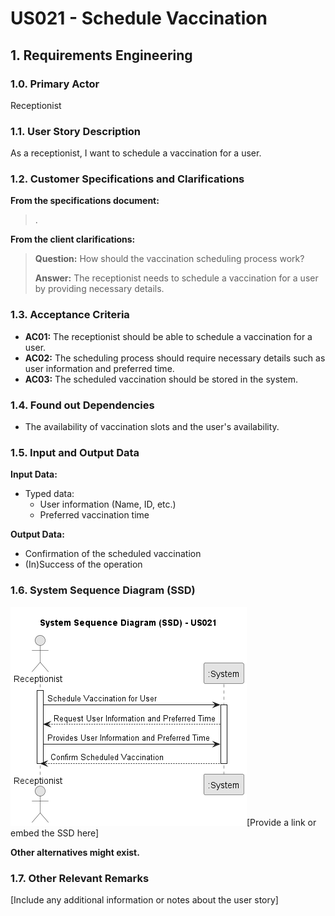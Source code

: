 # US021 - Schedule Vaccination

## 1. Requirements Engineering

### 1.0. Primary Actor
Receptionist

### 1.1. User Story Description

As a receptionist, I want to schedule a vaccination for a user.

### 1.2. Customer Specifications and Clarifications

**From the specifications document:**

> .

**From the client clarifications:**

> **Question:** How should the vaccination scheduling process work?
>
> **Answer:** The receptionist needs to schedule a vaccination for a user by providing necessary details.

### 1.3. Acceptance Criteria

* **AC01:** The receptionist should be able to schedule a vaccination for a user.
* **AC02:** The scheduling process should require necessary details such as user information and preferred time.
* **AC03:** The scheduled vaccination should be stored in the system.

### 1.4. Found out Dependencies

* The availability of vaccination slots and the user's availability.

### 1.5. Input and Output Data

**Input Data:**

* Typed data:
    * User information (Name, ID, etc.)
    * Preferred vaccination time

**Output Data:**

* Confirmation of the scheduled vaccination
* (In)Success of the operation

### 1.6. System Sequence Diagram (SSD)

![us021-SDD-System_Sequence_Diagram__SSD____US021.png](requirements%2Fpng%2Fus021-SDD-System_Sequence_Diagram__SSD____US021.png)[Provide a link or embed the SSD here]

**Other alternatives might exist.**

### 1.7. Other Relevant Remarks

[Include any additional information or notes about the user story]
